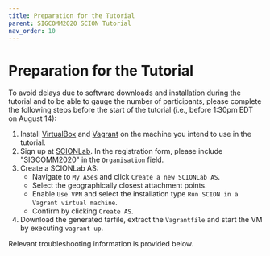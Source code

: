 ```yaml
---
title: Preparation for the Tutorial
parent: SIGCOMM2020 SCION Tutorial
nav_order: 10
---
```


# Preparation for the Tutorial

To avoid delays due to software downloads and installation during the tutorial and to be able to gauge the number of participants, please complete the following steps before the start of the tutorial (i.e., before 1:30pm EDT on August 14):

1. Install [VirtualBox](https://www.virtualbox.org) and [Vagrant](https://www.vagrantup.com) on the machine you intend to use in the tutorial.
2. Sign up at [SCIONLab](https://www.scionlab.org). In the registration form, please include "SIGCOMM2020" in the `Organisation` field.
3. Create a SCIONLab AS:
   * Navigate to `My ASes` and click `Create a new SCIONLab AS`.
   * Select the geographically closest attachment points.
   * Enable `Use VPN` and select the installation type `Run SCION in a Vagrant virtual machine`.
   * Confirm by clicking `Create AS`.
4. Download the generated tarfile, extract the `Vagrantfile` and start the VM by executing `vagrant up`.

Relevant troubleshooting information is provided below.
